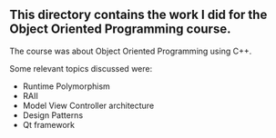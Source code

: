 ## This directory contains the work I did for the Object Oriented Programming course.

The course was about Object Oriented Programming using C++.

Some relevant topics discussed were:
* Runtime Polymorphism
* RAII
* Model View Controller architecture
* Design Patterns
* Qt framework